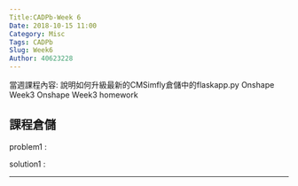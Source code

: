 ```yaml
---
Title:CADPb-Week 6
Date: 2018-10-15 11:00
Category: Misc
Tags: CADPb
Slug: Week6
Author: 40623228
---
```


當週課程內容:
說明如何升級最新的CMSimfly倉儲中的flaskapp.py
Onshape Week3
Onshape Week3  homework
<!-- PELICAN_END_SUMMARY -->

課程倉儲
----
problem1 : 

solution1 : 

----





